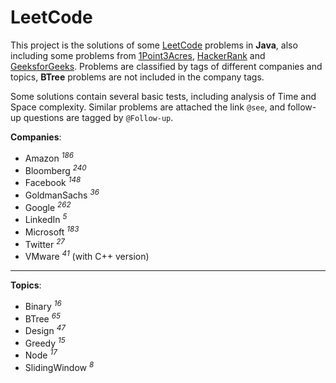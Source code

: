 # LeetCode

This project is the solutions of some [LeetCode](https://leetcode.com) problems in **Java**, also including some problems from [1Point3Acres](https://www.1point3acres.com/bbs/forum-145-1.html), [HackerRank](https://www.hackerrank.com) and [GeeksforGeeks](https://www.geeksforgeeks.org). Problems are classified by tags of different companies and topics, **BTree** problems are not included in the company tags.

Some solutions contain several basic tests, including analysis of Time and Space complexity. Similar problems are attached the link `@see`, and follow-up questions are tagged by `@Follow-up`.

**Companies**:

- Amazon <sup>_186_</sup>
- Bloomberg <sup>_240_</sup>
- Facebook <sup>_148_</sup>
- GoldmanSachs <sup>_36_</sup>
- Google <sup>_262_</sup>
- LinkedIn <sup>_5_</sup>
- Microsoft <sup>_183_</sup>
- Twitter <sup>_27_</sup>
- VMware <sup>_41_</sup> (with C++ version)

---

**Topics**:

- Binary <sup>_16_</sup>
- BTree <sup>_65_</sup>
- Design <sup>_47_</sup>
- Greedy <sup>_15_</sup>
- Node <sup>_17_</sup>
- SlidingWindow <sup>_8_</sup>
